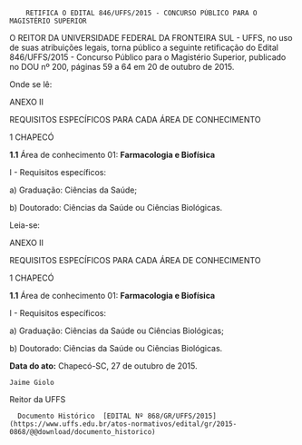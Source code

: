         RETIFICA O EDITAL 846/UFFS/2015 - CONCURSO PÚBLICO PARA O MAGISTÉRIO SUPERIOR  

O REITOR DA UNIVERSIDADE FEDERAL DA FRONTEIRA SUL - UFFS, no uso de suas atribuições legais, torna público a seguinte retificação do Edital 846/UFFS/2015 - Concurso Público para o Magistério Superior, publicado no DOU nº 200, páginas 59 a 64 em 20 de outubro de 2015.

 Onde se lê:

 ANEXO II

 REQUISITOS ESPECÍFICOS PARA CADA ÁREA DE CONHECIMENTO

 1 CHAPECÓ

 **1.1** Área de conhecimento 01: **Farmacologia e Biofísica**

 I - Requisitos específicos:

 a) Graduação: Ciências da Saúde;

 b) Doutorado: Ciências da Saúde ou Ciências Biológicas.

 Leia-se:

 ANEXO II

 REQUISITOS ESPECÍFICOS PARA CADA ÁREA DE CONHECIMENTO

 1 CHAPECÓ

 **1.1** Área de conhecimento 01: **Farmacologia e Biofísica**

 I - Requisitos específicos:

 a) Graduação: Ciências da Saúde ou Ciências Biológicas;

 b) Doutorado: Ciências da Saúde ou Ciências Biológicas.

  

   **Data do ato:** Chapecó-SC, 27 de outubro de 2015.   
 

    Jaime Giolo   
 Reitor da UFFS 

      Documento Histórico  [EDITAL Nº 868/GR/UFFS/2015](https://www.uffs.edu.br/atos-normativos/edital/gr/2015-0868/@@download/documento_historico)     
      